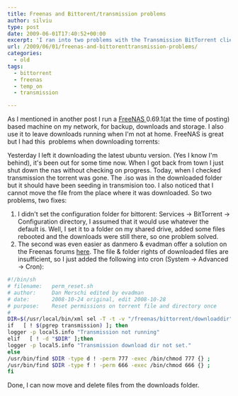 ```yaml
---
title: Freenas and Bittorent/transmission problems
author: silviu
type: post
date: 2009-06-01T17:40:52+00:00
excerpt: 'I ran into two problems with the Transmission BitTorrent client built into FreeNAS 0.69.1 and here you can find the solutions, both for the wrong file &amp; folder permissions and the downloads missing / forgotten between reboots.'
url: /2009/06/01/freenas-and-bittorenttransmission-problems/
categories:
  - old
tags:
  - bittorrent
  - freenas
  - temp_on
  - transmission

---
```

As I mentioned in another post I run a [FreeNAS ](http://www.freenas.org/)0.69.1(at the time of posting) based machine on my network, for backup, downloads and storage. I also use it to leave downloads running when I'm not at home. FreeNAS is great but I had this  problems when downloading torrents:

Yesterday I left it downloading the latest ubuntu version. (Yes I know I'm behind), it's been out for some time now. When I got back from town I just shut down the nas without checking on progress. Today, when I checked transmission the torrent was gone. The .iso was in the downloaded folder but it should have been seeding in transmision too. I also noticed that I cannot move the file from the place where it was downloaded. So two problems, two fixes:

1. I didn't set the configuration folder for bittorent: Services -> BitTorrent -> Configuration directory, I assumed that it would use whatever the default is. Well, I set it to a folder on my shared drive, added some files rebooted and the downloads were still there, so one problem solved.
2. The second was even easier as danmero & evadman offer a solution on the Freenas forums [here](http://apps.sourceforge.net/phpbb/freenas/viewtopic.php?f=12&t=18). The file & folder rights of downloaded files are insufficient, so I just added the following into cron (System -> Advanced -> Cron):

```bash
#!/bin/sh
# filename:   perm_reset.sh
# author:     Dan Merschi edited by evadman
# date:       2008-10-24 original, edit 2008-10-28
# purpose:    Reset permissions on torrent file and directory once
#
DIR=$(/usr/local/bin/xml sel -T -t -v "/freenas/bittorrent/downloaddir" /conf/config.xml)
if   [ ! $(pgrep transmission) ]; then
logger -p local5.info "Transmission not running"
elif   [ ! -d "$DIR" ];then
logger -p local5.info "Transmission download dir not set."
else
/usr/bin/find $DIR -type d ! -perm 777 -exec /bin/chmod 777 {} ;
/usr/bin/find $DIR -type f ! -perm 666 -exec /bin/chmod 666 {} ;
fi
```


Done, I can now move and delete files from the downloads folder.